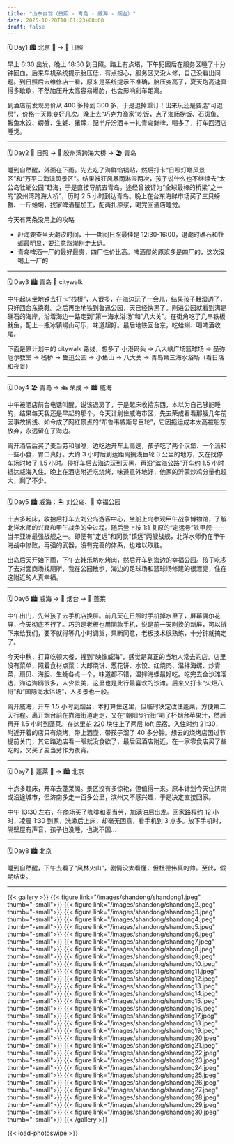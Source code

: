 ```yaml
---
title: "山东自驾（日照 - 青岛 - 威海 - 烟台）"
date: 2025-10-20T10:01:23+08:00
draft: false
---
```


🗓️ Day1 🏙️ 北京 🚗 → 🌊 日照

早上 6:30 出发，晚上 18:30 到日照。路上有点堵，下午犯困后在服务区睡了十分钟回血。后来车机系统提示胎压低，有点担心，服务区又没人修，自己没看出问题。到日照后去维修店一看，原来是系统提示不准确，胎压变高了，夏天跑高速真得多歇歇，不然胎压升太高容易爆胎，也会影响刹车距离。

到酒店前发现房价从 400 多掉到 300 多，于是退掉重订！出来玩还是要选“可退房”，价格一天能变好几次。晚上去“巧克力渔家”吃饭，点了海肠捞饭、石斑鱼、鲅鱼水饺、螃蟹、生蚝、猪蹄，配半斤汾酒＋一扎青岛鲜啤，喝多了，打车回酒店睡觉。

-------

🗓️ Day2 🌊 日照 → 🌉 胶州湾跨海大桥 → 🏖️ 青岛

睡到自然醒，外面在下雨。先去吃了海鲜馅锅贴，然后打卡“日照灯塔风景区”和“万平口海滨风景区”。结果被狂风暴雨淋湿两次，孩子说什么也不继续去“太公岛牡蛎公园”赶海，于是直接导航去青岛。途经曾被评为“全球最棒的桥梁”之一的“胶州湾跨海大桥”，历时 2.5 小时到达青岛。晚上在台东海鲜市场买了三只螃蟹、一斤蛤蜊，找家啤酒屋加工，配两扎原浆，喝完回酒店睡觉。

今天有两条没用上的攻略
- 赶海要查当天潮汐时间，十一期间日照最佳是 12:30-16:00，退潮时礁石和牡蛎最明显，要注意涨潮别走太远。
- 青岛啤酒一厂的最好最贵，四厂性价比高。啤酒屋的原浆多是四厂的，这次没喝上一厂的

-------

🗓️ Day3 🏙️ 青岛 🚶 citywalk

中午起床坐地铁去打卡“栈桥”，人很多，在海边玩了一会儿，结果孩子鞋湿透了，只好回台东换鞋。之后再坐地铁到鲁迅公园，天已经快黑了。刚进公园就看到满是礁石的海岸，沿着海边一路走到“第一海水浴场”和“八大关”。在街角吃了几串铁板鱿鱼，配上一瓶冰镇崂山可乐，味道超好。最后地铁回台东，吃蛤蜊、喝啤酒收尾。

下面是原计划中的 citywalk 路线，想多了
小港码头 → 八大峡广场篮球场 → 圣弥厄尔教堂 → 栈桥 → 鲁迅公园 → 小鱼山 → 八大关 → 青岛第三海水浴场（看日落和夜景）

-------

🗓️ Day4 🏖️ 青岛 → 🛳️ 荣成 → 🏙️ 威海

中午被酒店前台电话叫醒，说该退房了，于是起床收拾东西，本以为自己够能睡的，结果每天我还是早起的那个，今天计划住威海市区，先去荣成看看那艘几年前因事故搁浅、如今成了网红景点的“布鲁韦威斯号巨轮”，它因拖运成本太高被船东放弃，永远留在了海边。

离开酒店后买了麦当劳和咖啡，边吃边开车上高速，孩子吃了两个汉堡、一个派和一些小食，胃口真好。大约 3 小时后到达距离搁浅巨轮 3 公里的地方，又在找停车场时堵了 1.5 小时。停好车后去海边玩到天黑，再沿“滨海公路”开车约 1.5 小时抵达威海入住。晚上在酒店附近吃烧烤，味道意外地好，他家的沂蒙炒鸡分量也超大，剩了不少。

-------

🗓️ Day5 🏙️ 威海：🏝️ 刘公岛、🌅 幸福公园

十点多起床，收拾后打车去刘公岛游客中心，坐船上岛参观甲午战争博物馆，了解北洋水师的兴衰和甲午战争的全过程。随后登上按 1:1 复原的“定远号”铁甲舰——当年亚洲最强战舰之一。即便有“定远”和同款“镇远”两艘战舰，北洋水师仍在甲午海战中惨败，再强的武器，没有完善的体系，也难以取胜。

出岛后天开始下雨，下午去韩乐坊吃烤肉，然后开车到海边的幸福公园。孩子吃多了去对面商场找厕所，我在公园散步，海边的足球场和篮球场修建的很漂亮，住在这附近的人真幸福。

-------

🗓️ Day6 🏙️ 威海 → 🍏 烟台 → 🏯 蓬莱

中午出门，先带孩子去手机店换屏。前几天在日照时手机掉水里了，屏幕偶尔花屏，今天彻底不行了。巧的是老板也用同款手机，说是前一天刚换的新屏，可以拆下来给我们，要不就得等几小时调货，果断同意，老板技术很熟练，十分钟就搞定了。

今天中秋，打算吃顿大餐，搜到“映像威海”，感觉是真正的当地人常去的店。店里没有菜单，照着食材点菜：大郎烧饼、葱花饼、水饺、红烧肉、温拌海螺、炒青菜，扇贝、海胆、生蚝各点一个，味道都不错，温拌海螺最好吃。吃完去金沙滩溜达，海边海鸥很多，人少景美，这里也是此行最喜欢的沙滩。后来又打卡“火炬八街”和“国际海水浴场”，人多景也一般。

离开威海，开车 1.5 小时到烟台，本打算住这里，但临时决定改住蓬莱，方便第二天行程。离开烟台前在靠海街道走走，又在“朝阳步行街”喝了杯烟台苹果汁，然后再开 1.5 小时到蓬莱。在这里花 220 块住上了两层 loft 民宿。入住时约 21:30，附近开着的店只有烧烤，带上酒壶，带孩子溜了 40 多分钟。想去的烧烤店因过节提前关门，其它路边店看一眼就没食欲了，最后回酒店附近，在一家零食店买了些吃的，又买了麦当劳作为夜宵。

-------

🗓️ Day7 🏯 蓬莱 🚗 → 🏙️ 北京

十点多起床，开车去蓬莱阁。景区没有多惊艳，但值得一来。原本计划今天住济南或沿途城市，但济南多走一百多公里，滨州又不感兴趣，于是决定直接回家。

中午 13:30 左右，在商场买了咖啡和麦当劳，加满油后出发。回家路程约 12 小时，凌晨 1:30 到家，洗漱后上床，却毫无困意，看手机到 3 点多。放下手机时，隔壁屋有声音，孩子也没睡，也说不困...

-------

🗓️ Day8 🏙️ 北京

睡到自然醒，下午去看了“风林火山”，剧情没太看懂，但杜德伟真的帅。至此，假期结束。

-------

{{< gallery >}}
  {{< figure link="/images/shandong/shandong1.jpeg" thumb="-small">}}
  {{< figure link="/images/shandong/shandong2.jpeg" thumb="-small">}}
  {{< figure link="/images/shandong/shandong3.jpeg" thumb="-small">}}
  {{< figure link="/images/shandong/shandong4.jpeg" thumb="-small">}}
  {{< figure link="/images/shandong/shandong5.jpeg" thumb="-small">}}
  {{< figure link="/images/shandong/shandong6.jpeg" thumb="-small">}}
  {{< figure link="/images/shandong/shandong7.jpeg" thumb="-small">}}
  {{< figure link="/images/shandong/shandong8.jpeg" thumb="-small">}}
  {{< figure link="/images/shandong/shandong9.jpeg" thumb="-small">}}
  {{< figure link="/images/shandong/shandong10.jpeg" thumb="-small">}}
  {{< figure link="/images/shandong/shandong11.jpeg" thumb="-small">}}
  {{< figure link="/images/shandong/shandong12.jpeg" thumb="-small">}}
  {{< figure link="/images/shandong/shandong13.jpeg" thumb="-small">}}
  {{< figure link="/images/shandong/shandong14.jpeg" thumb="-small">}}
  {{< figure link="/images/shandong/shandong15.jpeg" thumb="-small">}}
  {{< figure link="/images/shandong/shandong16.jpeg" thumb="-small">}}
  {{< figure link="/images/shandong/shandong17.jpeg" thumb="-small">}}
  {{< figure link="/images/shandong/shandong18.jpeg" thumb="-small">}}
  {{< figure link="/images/shandong/shandong19.jpeg" thumb="-small">}}
  {{< figure link="/images/shandong/shandong20.jpeg" thumb="-small">}}
  {{< figure link="/images/shandong/shandong21.jpeg" thumb="-small">}}
  {{< figure link="/images/shandong/shandong22.jpeg" thumb="-small">}}
  {{< figure link="/images/shandong/shandong23.jpeg" thumb="-small">}}
  {{< figure link="/images/shandong/shandong24.jpeg" thumb="-small">}}
  {{< figure link="/images/shandong/shandong25.jpeg" thumb="-small">}}
  {{< figure link="/images/shandong/shandong26.jpeg" thumb="-small">}}
  {{< figure link="/images/shandong/shandong27.jpeg" thumb="-small">}}
  {{< figure link="/images/shandong/shandong28.jpeg" thumb="-small">}}
  {{< figure link="/images/shandong/shandong29.jpeg" thumb="-small">}}
  {{< figure link="/images/shandong/shandong30.jpeg" thumb="-small">}}
{{< /gallery >}}

{{< load-photoswipe >}}